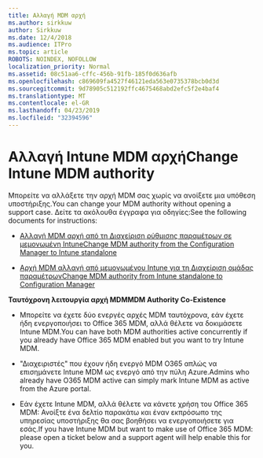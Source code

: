 ```yaml
---
title: Αλλαγή MDM αρχή
ms.author: sirkkuw
author: Sirkkuw
ms.date: 12/4/2018
ms.audience: ITPro
ms.topic: article
ROBOTS: NOINDEX, NOFOLLOW
localization_priority: Normal
ms.assetid: 08c51aa6-cffc-456b-91fb-185f0d636afb
ms.openlocfilehash: c869609fa4527f46121eda563e0735378bcb0d3d
ms.sourcegitcommit: 9d78905c512192ffc4675468abd2efc5f2e4baf4
ms.translationtype: MT
ms.contentlocale: el-GR
ms.lasthandoff: 04/23/2019
ms.locfileid: "32394596"
---
```

# <a name="change-intune-mdm-authority"></a><span data-ttu-id="adde7-102">Αλλαγή Intune MDM αρχή</span><span class="sxs-lookup"><span data-stu-id="adde7-102">Change Intune MDM authority</span></span>

<span data-ttu-id="adde7-103">Μπορείτε να αλλάξετε την αρχή MDM σας χωρίς να ανοίξετε μια υπόθεση υποστήριξης.</span><span class="sxs-lookup"><span data-stu-id="adde7-103">You can change your MDM authority without opening a support case.</span></span> <span data-ttu-id="adde7-104">Δείτε τα ακόλουθα έγγραφα για οδηγίες:</span><span class="sxs-lookup"><span data-stu-id="adde7-104">See the following documents for instructions:</span></span>
  
- [<span data-ttu-id="adde7-105">Αλλαγή MDM αρχή από τη Διαχείριση ρύθμισης παραμέτρων σε μεμονωμένη Intune</span><span class="sxs-lookup"><span data-stu-id="adde7-105">Change MDM authority from the Configuration Manager to Intune standalone</span></span>](https://docs.microsoft.com/sccm/mdm/deploy-use/migrate-change-mdm-authority)
    
- [<span data-ttu-id="adde7-106">Αρχή MDM αλλαγή από μεμονωμένου Intune για τη Διαχείριση ομάδας παραμέτρων</span><span class="sxs-lookup"><span data-stu-id="adde7-106">Change MDM authority from Intune standalone to Configuration Manager</span></span>](https://docs.microsoft.com/sccm/mdm/deploy-use/change-mdm-authority)
    
 <span data-ttu-id="adde7-107">**Ταυτόχρονη λειτουργία αρχή MDM**</span><span class="sxs-lookup"><span data-stu-id="adde7-107">**MDM Authority Co-Existence**</span></span>
  
- <span data-ttu-id="adde7-108">Μπορείτε να έχετε δύο ενεργές αρχές MDM ταυτόχρονα, εάν έχετε ήδη ενεργοποιήσει το Office 365 MDM, αλλά θέλετε να δοκιμάσετε Intune MDM.</span><span class="sxs-lookup"><span data-stu-id="adde7-108">You can have both MDM authorities active concurrently if you already have Office 365 MDM enabled but you want to try Intune MDM.</span></span>
    
- <span data-ttu-id="adde7-109">"Διαχειριστές" που έχουν ήδη ενεργό MDM O365 απλώς να επισημάνετε Intune MDM ως ενεργό από την πύλη Azure.</span><span class="sxs-lookup"><span data-stu-id="adde7-109">Admins who already have O365 MDM active can simply mark Intune MDM as active from the Azure portal.</span></span>
    
- <span data-ttu-id="adde7-110">Εάν έχετε Intune MDM, αλλά θέλετε να κάνετε χρήση του Office 365 MDM: Ανοίξτε ένα δελτίο παρακάτω και έναν εκπρόσωπο της υπηρεσίας υποστήριξης θα σας βοηθήσει να ενεργοποιήσετε για εσάς.</span><span class="sxs-lookup"><span data-stu-id="adde7-110">If you have Intune MDM but want to make use of Office 365 MDM: please open a ticket below and a support agent will help enable this for you.</span></span>
    


